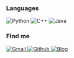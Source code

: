 ### Languages

![Python](https://img.shields.io/badge/-Python-4B8BBE?&logo=Python&logoColor=fff)
![C++](https://img.shields.io/badge/-C++-00599C?&logo=c%2b%2b)
![Java](https://img.shields.io/badge/-Java-888?&logo=Java&logoColor=fff)

### Find me

<p>
  <a href="mailto:lijintaobt@gmail.com">
    <img alt="Gmail" src="https://img.shields.io/badge/Gmail-%23BB001B.svg?&style=for-the-badge&logo=Gmail&logoColor=white" />
  </a>
  <a href="https://github.com/JintaoLee-Roger">
    <img alt="Github" src="https://img.shields.io/badge/GitHub-%2312100E.svg?&style=for-the-badge&logo=Github&logoColor=white" />
  </a>
  <a href="https://jintaolee-roger.github.io/">
    <img alt="Blog" src="https://img.shields.io/badge/Blog-%231DA1F2.svg?&style=for-the-badge" />
  </a>
</p>

